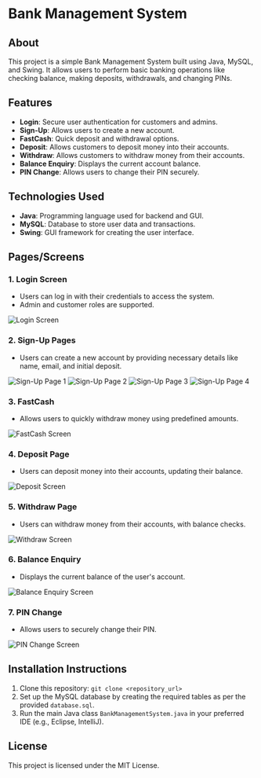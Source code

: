 # Bank Management System

## About
This project is a simple Bank Management System built using Java, MySQL, and Swing. It allows users to perform basic banking operations like checking balance, making deposits, withdrawals, and changing PINs.

## Features
- **Login**: Secure user authentication for customers and admins.
- **Sign-Up**: Allows users to create a new account.
- **FastCash**: Quick deposit and withdrawal options.
- **Deposit**: Allows customers to deposit money into their accounts.
- **Withdraw**: Allows customers to withdraw money from their accounts.
- **Balance Enquiry**: Displays the current account balance.
- **PIN Change**: Allows users to change their PIN securely.

## Technologies Used
- **Java**: Programming language used for backend and GUI.
- **MySQL**: Database to store user data and transactions.
- **Swing**: GUI framework for creating the user interface.

## Pages/Screens

### 1. **Login Screen**
   - Users can log in with their credentials to access the system.
   - Admin and customer roles are supported.

   ![Login Screen](src/icons/loginpage.png)

### 2. **Sign-Up Pages**
   - Users can create a new account by providing necessary details like name, email, and initial deposit.

   ![Sign-Up Page 1](src/icons/signup1.png)
   ![Sign-Up Page 2](src/icons/signup2.png)
   ![Sign-Up Page 3](src/icons/signup3.png)
   ![Sign-Up Page 4](src/icons/signup4.png)

### 3. **FastCash**
   - Allows users to quickly  withdraw money using predefined amounts.

   ![FastCash Screen](src/icons/fastcash.png)

### 4. **Deposit Page**
   - Users can deposit money into their accounts, updating their balance.

   ![Deposit Screen](src/icons/deposit.png)

### 5. **Withdraw Page**
   - Users can withdraw money from their accounts, with balance checks.

   ![Withdraw Screen](src/icons/withdraw.png)

### 6. **Balance Enquiry**
   - Displays the current balance of the user's account.

   ![Balance Enquiry Screen](src/icons/balancenqry.png)

### 7. **PIN Change**
   - Allows users to securely change their PIN.

   ![PIN Change Screen](src/icons/pinchange.png)

## Installation Instructions
1. Clone this repository: `git clone <repository_url>`
2. Set up the MySQL database by creating the required tables as per the provided `database.sql`.
3. Run the main Java class `BankManagementSystem.java` in your preferred IDE (e.g., Eclipse, IntelliJ).

## License
This project is licensed under the MIT License.
